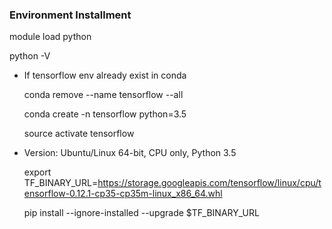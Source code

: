 ### Environment Installment

module load python

python -V
- If tensorflow env already exist in conda

  conda remove --name tensorflow --all

  conda create -n tensorflow python=3.5

  source activate tensorflow
- Version: Ubuntu/Linux 64-bit, CPU only, Python 3.5

  export TF_BINARY_URL=https://storage.googleapis.com/tensorflow/linux/cpu/tensorflow-0.12.1-cp35-cp35m-linux_x86_64.whl

  pip install --ignore-installed --upgrade $TF_BINARY_URL
